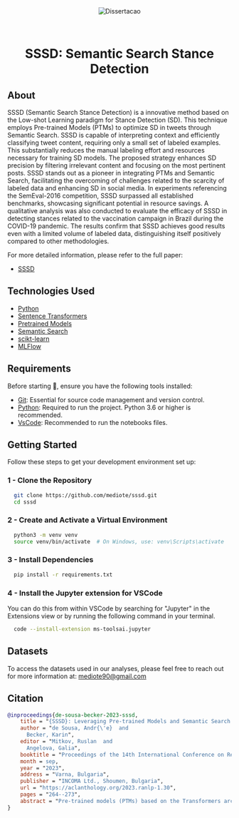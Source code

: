 <div align="center" id="top">
  <img src="./.github/app.gif" alt="Dissertacao" />

  &#xa0;

  <!-- <a href="https://dissertacao.netlify.app">Demo</a> -->
</div>

<h1 align="center">SSSD: Semantic Search Stance Detection</h1>

<p align="center">

  <!-- Badges -->
</p>

## About

SSSD (Semantic Search Stance Detection) is a innovative method based on the Low-shot Learning paradigm for Stance Detection (SD). This technique employs Pre-trained Models (PTMs) to optimize SD in tweets through Semantic Search. SSSD is capable of interpreting context and efficiently classifying tweet content, requiring only a small set of labeled examples. This substantially reduces the manual labeling effort and resources necessary for training SD models. The proposed strategy enhances SD precision by filtering irrelevant content and focusing on the most pertinent posts. SSSD stands out as a pioneer in integrating PTMs and Semantic Search, facilitating the overcoming of challenges related to the scarcity of labeled data and enhancing SD in social media. In experiments referencing the SemEval-2016 competition, SSSD surpassed all established benchmarks, showcasing significant potential in resource savings. A qualitative analysis was also conducted to evaluate the efficacy of SSSD in detecting stances related to the vaccination campaign in Brazil during the COVID-19 pandemic. The results confirm that SSSD achieves good results even with a limited volume of labeled data, distinguishing itself positively compared to other methodologies.

For more detailed information, please refer to the full paper:

- [SSSD](https://aclanthology.org/2023.ranlp-1.30.pdf)

## Technologies Used

- [Python](https://python.org.br/)
- [Sentence Transformers](https://sbert.net/)
- [Pretrained Models](https://www.sbert.net/docs/pretrained_models.html/)
- [Semantic Search](https://www.sbert.net/examples/applications/semantic-search/README.html/)
- [scikt-learn](https://scikit-learn.org/stable/index.html)
- [MLFlow](https://www.mlflow.org/)

## Requirements

Before starting 🏁, ensure you have the following tools installed:

- [Git](https://git-scm.com): Essential for source code management and version control.
- [Python](https://python.org/): Required to run the project. Python 3.6 or higher is recommended.
- [VsCode](https://code.visualstudio.com/): Recommended to run the notebooks files.

## Getting Started

Follow these steps to get your development environment set up:

### 1 - Clone the Repository

```bash
  git clone https://github.com/mediote/sssd.git
  cd sssd
```

### 2 - Create and Activate a Virtual Environment

```bash
  python3 -m venv venv
  source venv/bin/activate  # On Windows, use: venv\Scripts\activate
```

### 3 - Install Dependencies

```bash
  pip install -r requirements.txt
```

### 4 - Install the Jupyter extension for VSCode

You can do this from within VSCode by searching for "Jupyter" in the Extensions view or by running the following command in your terminal.

```bash
  code --install-extension ms-toolsai.jupyter
```

## Datasets

To access the datasets used in our analyses, please feel free to reach out for more information at: mediote90@gmail.com


## Citation

```bibtex
@inproceedings{de-sousa-becker-2023-sssd,
    title = "{SSSD}: Leveraging Pre-trained Models and Semantic Search for Semi-supervised Stance Detection",
    author = "de Sousa, Andr{\'e}  and
      Becker, Karin",
    editor = "Mitkov, Ruslan  and
      Angelova, Galia",
    booktitle = "Proceedings of the 14th International Conference on Recent Advances in Natural Language Processing",
    month = sep,
    year = "2023",
    address = "Varna, Bulgaria",
    publisher = "INCOMA Ltd., Shoumen, Bulgaria",
    url = "https://aclanthology.org/2023.ranlp-1.30",
    pages = "264--273",
    abstract = "Pre-trained models (PTMs) based on the Transformers architecture are trained on massive amounts of data and can capture nuances and complexities in linguistic expressions, making them a powerful tool for many natural language processing tasks. In this paper, we present SSSD (Semantic Similarity Stance Detection), a semi-supervised method for stance detection on Twitter that automatically labels a large, domain-related corpus for training a stance classification model. The method assumes as input a domain set of tweets about a given target and a labeled query set of tweets of representative arguments related to the stances. It scales the automatic labeling of a large number of tweets, and improves classification accuracy by leveraging the power of PTMs and semantic search to capture context and meaning. We largely outperformed all baselines in experiments using the Semeval benchmark.",
}
```
